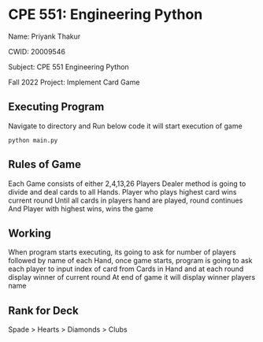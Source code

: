 
# CPE 551: Engineering Python

Name: Priyank Thakur

CWID: 20009546

Subject: CPE 551 Engineering Python

Fall 2022 Project: Implement Card Game

## Executing Program

Navigate to directory and Run below code it will start execution of game

```
python main.py
```

## Rules of Game

Each Game consists of either 2,4,13,26 Players
Dealer method is going to divide and deal cards
to all Hands.
Player who plays highest card wins current round
Until all cards in players hand are played, round
continues
And Player with highest wins, wins the game

## Working

When program starts executing, its going to ask
for number of players followed by name of each
Hand, once game starts, program is going to ask each
player to input index of card from Cards in Hand
and at each round display winner of current round
At end of game it will display winner players name

## Rank for Deck

Spade > Hearts > Diamonds > Clubs
